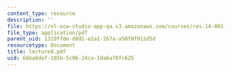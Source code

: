 ```yaml
---
content_type: resource
description: ''
file: https://ol-ocw-studio-app-qa.s3.amazonaws.com/courses/res-14-001-abdul-latif-jameel-poverty-action-lab-executive-training-evaluating-social-programs-2009-spring-2009/66ba6def105b5c9624ca1da6a78fc625_lecture8.pdf
file_type: application/pdf
parent_uid: 1319ffde-d0d1-e1a1-267a-a50f0f912d5d
resourcetype: Document
title: lecture8.pdf
uid: 66ba6def-105b-5c96-24ca-1da6a78fc625
---
```

